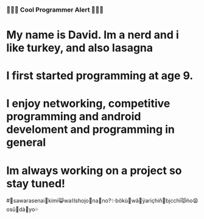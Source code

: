 ### 🚨🚨🚨 Cool Programmer Alert 🚨🚨🚨
# My name is David. Im a nerd and i like turkey, and also lasagna  
# I first started programming at age 9.  
# I enjoy networking, competitive programming and android develoment and programming in general  
# Im always working on a project so stay tuned!  
#🎤sawarasenai🥰kimi😸wa⛓shojo👻na💅no?✨bökù🌸wâ🧚ÿariçhiñ🤴bįcchī😾ńo😩osû🚣dà🎉yo💦  


<!--
**DavidCurca/DavidCurca** is a ✨ _special_ ✨ repository because its `README.md` (this file) appears on your GitHub profile.

Here are some ideas to get you started:

- 🔭 I’m currently working on ...
- 🌱 I’m currently learning ...
- 👯 I’m looking to collaborate on ...
- 🤔 I’m looking for help with ...
- 💬 Ask me about ...
- 📫 How to reach me: ...
- 😄 Pronouns: ...
- ⚡ Fun fact: ...
-->
